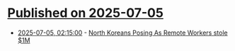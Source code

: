 # [Published on 2025-07-05](index.md)

* [2025-07-05, 02:15:00](https://soylentnews.org/article.pl?sid=25/07/03/0230247&from=rss) - [North Koreans Posing As Remote Workers stole $1M ](https://soylentnews.org/article.pl?sid=25/07/03/0230247&from=rss)
